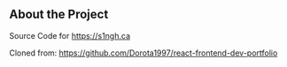<h2>About the Project</h2>

Source Code for https://s1ngh.ca

Cloned from: https://github.com/Dorota1997/react-frontend-dev-portfolio
